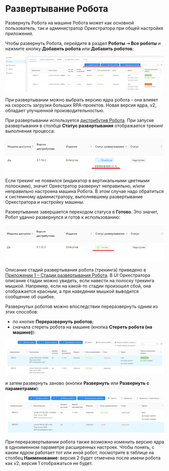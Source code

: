 # Развертывание Робота

Развернуть Робота на машине Робота может как основной пользователь, так и администратор Оркестратора при общей настройке приложения. 

Чтобы развернуть Робота, перейдите в раздел **Роботы ➝ Все роботы** и нажмите кнопку **Добавить робота** или **Добавить роботов**:

![](<../../.gitbook/assets/1 (4)>)

При развертывании можно выбрать версию ядра робота - она влияет на скорость загрузки больших RPA-проектов. Новая версия ядра, v2, обладает улучшенной производительностью.

При развертывании используется [дистрибутив Робота](https://docs.primo-rpa.ru/primo-rpa/orchestrator/settings/upload-robot). При запуске развертывания в столбце **Статус развертывания** отображается трекинг выполнения процесса:

![](../../.gitbook/assets/4)

Если трекинг не появился (индикатор в вертикальными цветными полосками), значит Оркестратор развернут неправильно, и/или неправильно настроена машина Робота. В этом случае надо обратиться к системному администратору, выполнявшему развертывание Оркестратора и настройку машины.

Развертывание завершается переходом статуса в **Готово**. Это значит, Робот удачно развернулся и готов к использованию:

![](../../.gitbook/assets/5)

Описание стадий развертывания робота (трекинга) приведено в [Приложении 1 – Стадии развертывания Робота](https://docs.primo-rpa.ru/primo-rpa/orchestrator/appendix/appendix1). В UI Оркестратора описание стадии можно увидеть, если навести на полоску трекинга мышкой. Например, если на какой-то стадии произошел сбой, она отображается красным, а при наведении мышкой выводится сообщение об ошибке.

Развернутых роботов можно впоследствии переразвернуть одним из этих способов:
* по кнопке **Переразвернуть роботов**; 
* сначала стереть робота на машине (кнопка **Стереть робота (на машине)**): 

![](<../../.gitbook/assets/2 (2)>)

и затем развернуть заново (кнопки **Развернуть** или **Развернуть с параметрами**):

![](<../../.gitbook/assets/3 (1)>)

При переразвертывании робота также возможно изменить версию ядра в одноименном параметре расширенных настроек. Чтобы понять, с каким ядром работает тот или иной робот, посмотрите в таблице на столбец **Наименование**: версия 2 будет отмечена после имени робота как v2, версия 1 отображаться не будет.

